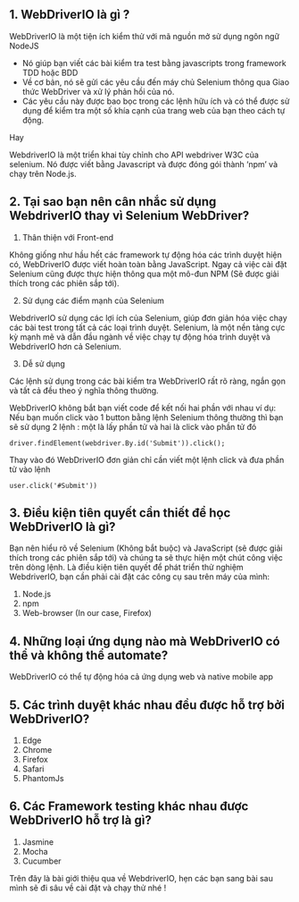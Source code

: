 ## 1.  WebDriverIO là gì ?
WebDriverIO là một tiện ích kiểm thử với mã nguồn mở sử dụng ngôn ngữ  NodeJS
- Nó giúp bạn viết các bài kiểm tra test bằng javascripts trong framework TDD hoặc BDD
- Về cơ bản, nó sẽ gửi các yêu cầu đến máy chủ Selenium thông qua Giao thức WebDriver và xử lý phản hồi của nó.
- Các yêu cầu này được bao bọc trong các lệnh hữu ích và có thể được sử dụng để kiểm tra một số khía cạnh của trang web của bạn theo cách tự động.

 Hay
 
 WebdriverIO là một triển khai tùy chỉnh cho API webdriver W3C của selenium. Nó được viết bằng Javascript và được đóng gói thành ‘npm’ và chạy trên Node.js.
 
##  2. Tại sao bạn nên cân nhắc sử dụng WebdriverIO thay vì Selenium WebDriver?

1. Thân thiện với Front-end

Không giống như hầu hết các framework tự động hóa các trình duyệt hiện có, WebDriverIO được viết hoàn toàn bằng JavaScript. Ngay cả việc cài đặt Selenium cũng được thực hiện thông qua một mô-đun NPM (Sẽ được giải thích trong các phiên sắp tới).
 
 2. Sử dụng các điểm mạnh của Selenium

WebdriverIO sử dụng các lợi ích của Selenium, giúp đơn giản hóa việc chạy các bài test trong tất cả các loại trình duyệt.
Selenium, là một nền tảng cực kỳ mạnh mẽ và dẫn đầu ngành về việc chạy 
tự động hóa trình duyệt và WebdriverIO hơn cả Selenium.

3. Dễ sử dụng

Các lệnh sử dụng trong các bài kiểm tra WebDriverIO rất rõ ràng, ngắn gọn và tất cả đều theo ý nghĩa thông thường.

WebDriverIO không bắt bạn viết code để kết nối hai phần với nhau 
ví dụ:  
Nếu bạn muốn click vào 1 button bằng lệnh Selenium thông thường thì bạn sẽ sử dụng 2 lệnh : một là lấy phần tử và hai là click vào phần tử đó

```
driver.findElement(webdriver.By.id('Submit')).click();
```

Thay vào đó WebDriverIO đơn giản chỉ cần viết một lệnh click và đưa phần tử vào lệnh

```
user.click('#Submit'))
```

## 3. Điều kiện tiên quyết cần thiết để học WebDriverIO là gì?

Bạn nên hiểu rõ về Selenium (Không bắt buộc) và JavaScript (sẽ được giải thích trong các phiên sắp tới) và chúng ta sẽ thực hiện một chút công việc trên dòng lệnh. Là điều kiện tiên quyết để phát triển thử nghiệm WebdriverIO, bạn cần phải cài đặt các công cụ sau trên máy của mình:

1. Node.js
2. npm
3. Web-browser (In our case, Firefox)

## 4. Những loại ứng dụng nào mà WebDriverIO có thể và không thể automate?

WebDriverIO có thể tự động hóa cả ứng dụng web và native mobile app

## 5. Các trình duyệt khác nhau đều được hỗ trợ bởi WebDriverIO?

1. Edge
2. Chrome
3. Firefox
4. Safari
5. PhantomJs

## 6. Các Framework testing khác nhau được WebDriverIO hỗ trợ là gì?

1.  Jasmine
2.  Mocha
3. Cucumber

Trên đây là bài giới thiệu qua về WebdriverIO, hẹn các bạn sang bài sau mình sẽ đi sâu về cài đặt và chạy thử nhé !